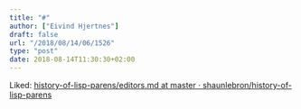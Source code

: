 ```yaml
---
title: "#"
author: ["Eivind Hjertnes"]
draft: false
url: "/2018/08/14/06/1526"
type: "post"
date: 2018-08-14T11:30:30+02:00
---
```


Liked:
[history-of-lisp-parens/editors.md
at master · shaunlebron/history-of-lisp-parens](https://github.com/shaunlebron/history-of-lisp-parens/blob/master/editors.md)
